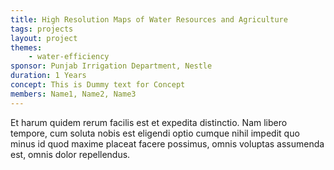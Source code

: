 ```yaml
---
title: High Resolution Maps of Water Resources and Agriculture
tags: projects
layout: project
themes:
    - water-efficiency
sponsor: Punjab Irrigation Department, Nestle
duration: 1 Years
concept: This is Dummy text for Concept
members: Name1, Name2, Name3
---
```


Et harum quidem rerum facilis est et expedita distinctio. Nam libero tempore, cum soluta nobis est eligendi optio cumque nihil impedit quo minus id quod maxime placeat facere possimus, omnis voluptas assumenda est, omnis dolor repellendus.
